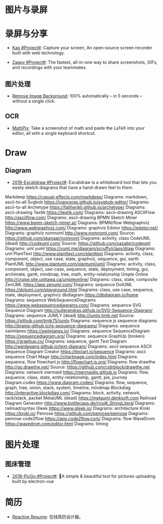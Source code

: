 # 图片与录屏

# 录屏与分享

- [Kap #Project#](https://getkap.co/): Capture your screen, An open-source screen recorder built with web technology.

- [Zappy #Project#](https://zapier.com/zappy): The fastest, all-in-one way to share screenshots, GIFs, and recordings with your teammates.

## 图片处理

- [Remove Image Background](https://www.remove.bg/): 100% automatically – in 5 seconds – without a single click.

## OCR

- [MathPix](https://mathpix.com): Take a screenshot of math and paste the LaTeX into your editor, all with a single keyboard shortcut.

# Draw

## Diagram

- [2019-Excalidraw #Project#](https://github.com/excalidraw/excalidraw): Excalidraw is a whiteboard tool that lets you easily sketch diagrams that have a hand-drawn feel to them.

Markdeep https://casual-effects.com/markdeep/
Diagrams: markdown, ascii-to-all
Svgbob https://ivanceras.github.io/svgbob-editor/
Diagrams: ascii-to-all
Archetype https://fatiherikli.github.io/archetype/
Diagrams: ascii-drawing
Textik https://textik.com/
Diagrams: ascii-drawing
ASCIIFlow http://asciiflow.com/
Diagrams: ascii-drawing
BPMN Sketch Miner https://www.bpmn-sketch-miner.ai/
Diagrams: BPMN/flow
Webgraphviz http://www.webgraphviz.com/
Diagrams: graphviz
Edotor https://edotor.net/
Diagrams: graphviz
nomnoml http://www.nomnoml.com/
Source: https://github.com/skanaar/nomnoml
Diagrams: activity, class
CodeUML (dead) http://codeuml.com/
Source: https://github.com/oazabir/codeuml
Diagrams: uml
yuml https://yuml.me/diagram/scruffy/class/draw
Diagrams: uml
PlantText http://www.planttext.com/planttext
Diagrams: activity, class, component, object, use case, state, graphviz, sequence, gui, earth
PlantUML http://www.plantuml.com/plantuml/uml/
Diagrams: activity, class, component, object, use-case, sequence, state, deployment, timing, gui, archimate, gantt, mindmap, tree, math, entity-relationship
Umple Online http://cruise.site.uottawa.ca/umpleonline/
Diagrams: class, state, composite
ZenUML https://app.zenuml.com/
Diagrams: sequence
DotUML https://dotuml.com/playground.html
Diagrams: class, use case, sequence, state, deployment, graphviz
dbdiagram https://dbdiagram.io/home
Diagrams: sequence
WebSequenceDiagrams https://www.websequencediagrams.com/
Diagrams: sequence
SVG Sequence Diagram http://sullerandras.github.io/SVG-Sequence-Diagram/
Diagrams: sequence
JUMLY (dead) http://jumly.tmtk.net
Source: https://github.com/tmtk75/jumly
Diagrams: sequence
js sequence diagrams http://bramp.github.io/js-sequence-diagrams/
Diagrams: sequence
swimlanes https://swimlanes.io/
Diagrams: sequence
SequenceDiagram https://sequencediagram.org/
Diagrams: sequence
GraphUp (broken) https://graphup.co/
Diagrams: sequence, gantt
Text Diagram http://weidagang.github.io/text-diagram/
Diagrams: ascii sequence
ASCII Sequence Diagram Creator https://textart.io/sequence
Diagrams: ascii sequence
Chart Mage http://chartmage.com/index.html
Diagrams: sequence, flow
flowchart.js http://flowchart.js.org/
Diagrams: flow
drawthe http://go.drawthe.net/
Source: https://github.com/cidrblock/drawthe.net
Diagrams: network
mermaid https://mermaidjs.github.io
Diagrams: flow, sequence, class, state, entity-relationship, gantt, pie, journey
Diagram.codes https://www.diagram.codes/
Diagrams: flow, sequence, graph, tree, onion, stack, system, timeline, mindmap
Blockdiag http://interactive.blockdiag.com/
Diagrams: block, activity, network, rack/stack, packet
MetaUML (dead) https://metauml.denksoft.com
Railroad Diagram Generator http://www.bottlecaps.de/rr/ui#_StringLiteral
Diagrams: railroad/syntax
Gleek https://www.gleek.io/
Diagrams: architecture
Kroki https://kroki.io/
Penrose https://github.com/penrose/penrose
Diagrams: penrose
code2flow https://app.code2flow.com/
Diagrams: flow
WaveDrom https://wavedrom.com/editor.html
Diagrams: timing

# 图片处理

## 图床管理

- [2018-PicGo #Project#](https://github.com/Molunerfinn/PicGo): 🚀A simple & beautiful tool for pictures uploading built by electron-vue

# 简历

- [Reactive Resume](https://rx-resume.web.app): 在线简历设计器。